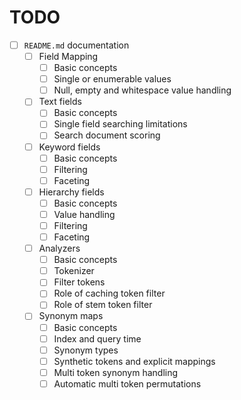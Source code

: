 ﻿# TODO

* [ ] `README.md` documentation
  * [ ] Field Mapping
    * [ ] Basic concepts
    * [ ] Single or enumerable values
    * [ ] Null, empty and whitespace value handling
  * [ ] Text fields
    * [ ] Basic concepts
    * [ ] Single field searching limitations
    * [ ] Search document scoring
  * [ ] Keyword fields
    * [ ] Basic concepts
    * [ ] Filtering
    * [ ] Faceting
  * [ ] Hierarchy fields
    * [ ] Basic concepts
    * [ ] Value handling
    * [ ] Filtering
    * [ ] Faceting
  * [ ] Analyzers
    * [ ] Basic concepts
    * [ ] Tokenizer
    * [ ] Filter tokens
    * [ ] Role of caching token filter
    * [ ] Role of stem token filter
  * [ ] Synonym maps
    * [ ] Basic concepts
    * [ ] Index and query time
    * [ ] Synonym types
    * [ ] Synthetic tokens and explicit mappings
    * [ ] Multi token synonym handling
    * [ ] Automatic multi token permutations
